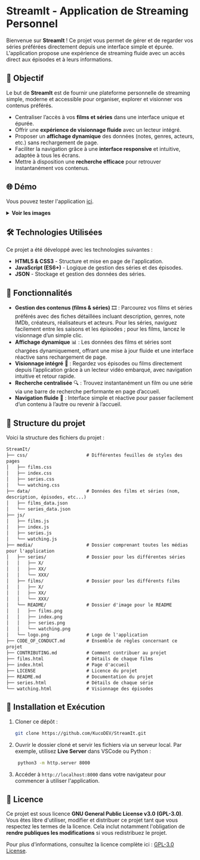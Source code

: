 # StreamIt - Application de Streaming Personnel

Bienvenue sur **StreamIt** ! Ce projet vous permet de gérer et de regarder vos séries préférées directement depuis une interface simple et épurée. L'application propose une expérience de streaming fluide avec un accès direct aux épisodes et à leurs informations.

## 🎯 Objectif

Le but de **StreamIt** est de fournir une plateforme personnelle de streaming simple, moderne et accessible pour organiser, explorer et visionner vos contenus préférés.

- Centraliser l’accès à vos **films et séries** dans une interface unique et épurée.
- Offrir une **expérience de visionnage fluide** avec un lecteur intégré.
- Proposer un **affichage dynamique** des données (notes, genres, acteurs, etc.) sans rechargement de page.
- Faciliter la navigation grâce à une **interface responsive** et intuitive, adaptée à tous les écrans.
- Mettre à disposition une **recherche efficace** pour retrouver instantanément vos contenus.

## 🌐 Démo

Vous pouvez tester l'application [ici](https://www.matheo-pichotmoise.fr/StreamIt).

<details>
<summary><strong>Voir les images</strong></summary>

## Page d'accueil

<img src="media/README/index.png" alt="Page d'accueil" />

## Page des séries

<img src="media/README/series.png" alt="Page des séries" />

## Page des films

<img src="media/README/films.png" alt="Page des films" />

## Page de stream

<img src="media/README/watching.png" alt="Page de stream" />
</details>

## 🛠 Technologies Utilisées

Ce projet a été développé avec les technologies suivantes :

- **HTML5 & CSS3** - Structure et mise en page de l'application.
- **JavaScript (ES6+)** - Logique de gestion des séries et des épisodes.
- **JSON** - Stockage et gestion des données des séries.

## 📌 Fonctionnalités

- **Gestion des contenus (films & séries)** 🎞️ : Parcourez vos films et séries préférés avec des fiches détaillées incluant description, genres, note IMDb, créateurs, réalisateurs et acteurs. Pour les séries, naviguez facilement entre les saisons et les épisodes ; pour les films, lancez le visionnage d’un simple clic.
- **Affichage dynamique** 📊 : Les données des films et séries sont chargées dynamiquement, offrant une mise à jour fluide et une interface réactive sans rechargement de page.
- **Visionnage intégré** 🎥 : Regardez vos épisodes ou films directement depuis l’application grâce à un lecteur vidéo embarqué, avec navigation intuitive et retour rapide.
- **Recherche centralisée** 🔍 : Trouvez instantanément un film ou une série via une barre de recherche performante en page d’accueil.
- **Navigation fluide** 🧭 : Interface simple et réactive pour passer facilement d’un contenu à l’autre ou revenir à l’accueil.

## 📂 Structure du projet

Voici la structure des fichiers du projet :

```
StreamIt/
├── css/                      # Différentes feuilles de styles des pages
│   ├── films.css
│   ├── index.css
│   ├── series.css
│   └── watching.css
├── data/                     # Données des films et séries (nom, description, épisodes, etc...)
│   ├── films_data.json
│   └── series_data.json
├── js/
│   ├── films.js
│   ├── index.js
│   ├── series.js
│   └── watching.js
├── media/                    # Dossier comprenant toutes les médias pour l'application
│   ├── series/               # Dossier pour les différentes séries
│   │   ├── X/
│   │   ├── XX/
│   │   └── XXX/
│   ├── films/                # Dossier pour les différents films
│   │   ├── X/
│   │   ├── XX/
│   │   └── XXX/
│   └── README/               # Dossier d'image pour le README
│   │   ├── films.png
│   │   ├── index.png
│   │   ├── series.png
│   │   └── watching.png
│   └── logo.png              # Logo de l'application
├── CODE_OF_CONDUCT.md        # Ensemble de règles concernant ce projet
├── CONTRIBUTING.md           # Comment contribuer au projet
├── films.html                # Détails de chaque films
├── index.html                # Page d'accueil
├── LICENSE                   # Licence du projet
├── README.md                 # Documentation du projet
├── series.html               # Détails de chaque série
└── watching.html             # Visionnage des épisodes
```

## 🚀 Installation et Exécution

1. Cloner ce dépôt :

   ```bash
   git clone https://github.com/KucoDEV/StreamIt.git
   ```

2. Ouvrir le dossier cloné et servir les fichiers via un serveur local. Par exemple, utilisez **Live Server** dans VSCode ou Python :

   ```bash
    python3 -m http.server 8000
   ```

3. Accéder à `http://localhost:8000` dans votre navigateur pour commencer à utiliser l'application.

## 📜 Licence

Ce projet est sous licence **GNU General Public License v3.0 (GPL-3.0)**.
Vous êtes libre d'utiliser, modifier et distribuer ce projet tant que vous respectez les termes de la licence.
Cela inclut notamment l'obligation de **rendre publiques les modifications** si vous redistribuez le projet.

Pour plus d'informations, consultez la licence complète ici : [GPL-3.0 License](https://www.gnu.org/licenses/gpl-3.0.html).
